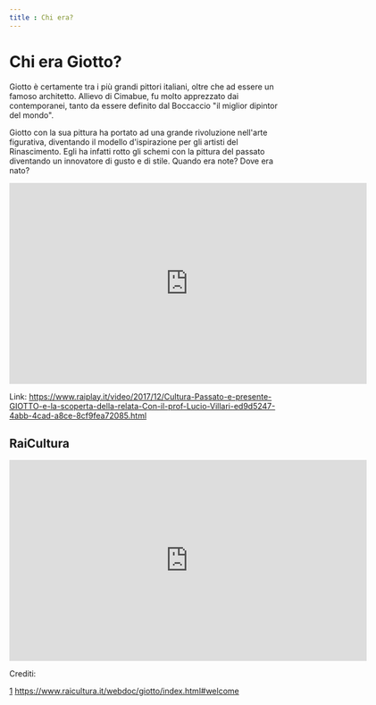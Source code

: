 ```yaml
---
title : Chi era?
---
```


# Chi era Giotto?

Giotto è certamente tra i più grandi pittori italiani, oltre che ad essere un famoso architetto. Allievo di Cimabue, fu molto apprezzato dai contemporanei, tanto da essere definito dal Boccaccio "il miglior dipintor del mondo".

Giotto con la sua pittura ha portato ad una grande rivoluzione nell'arte figurativa, diventando il modello d'ispirazione per gli artisti del Rinascimento. Egli ha infatti rotto gli schemi con la pittura del passato diventando un innovatore di gusto e di stile.
 Quando era note? Dove era nato?

<iframe width="640" height="360" src="https://www.raiplay.it/video/2017/12/Cultura-Passato-e-presente-GIOTTO-e-la-scoperta-della-relata-Con-il-prof-Lucio-Villari-ed9d5247-4abb-4cad-a8ce-8cf9fea72085.html" frameborder="0" allowfullscreen></iframe>

Link:
https://www.raiplay.it/video/2017/12/Cultura-Passato-e-presente-GIOTTO-e-la-scoperta-della-relata-Con-il-prof-Lucio-Villari-ed9d5247-4abb-4cad-a8ce-8cf9fea72085.html

## RaiCultura

<iframe width="640" height="360" src="https://www.raicultura.it/webdoc/giotto/index.html#welcome" frameborder="0" allowfullscreen></iframe>



Crediti: 

[1](https://www.discovertuscany.com/it/storia-e-cultura-della-toscana/toscani-famosi/giotto.html)
https://www.raicultura.it/webdoc/giotto/index.html#welcome



